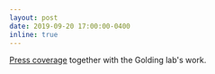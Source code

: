 ```yaml
---
layout: post
date: 2019-09-20 17:00:00-0400
inline: true
---
```


<a href="https://physics.illinois.edu/news/article/34405" target="_blank">Press coverage</a> together with the Golding lab's work.

